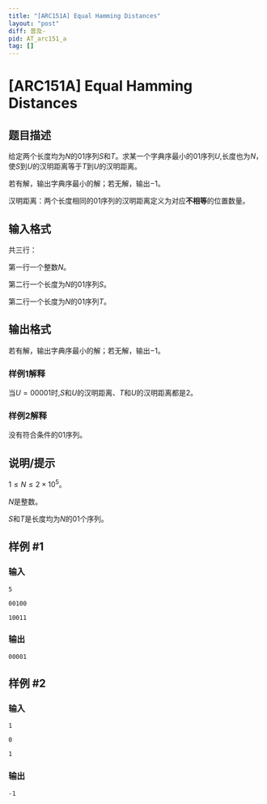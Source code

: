 ```yaml
---
title: "[ARC151A] Equal Hamming Distances"
layout: "post"
diff: 普及-
pid: AT_arc151_a
tag: []
---
```


# [ARC151A] Equal Hamming Distances

## 题目描述

给定两个长度均为$N$的$01$序列$S$和$T$。求某一个字典序最小的$01$序列$U$,长度也为$N$，使$S$到$U$的汉明距离等于$T$到$U$的汉明距离。

若有解，输出字典序最小的解；若无解，输出$-1$。

汉明距离：两个长度相同的$01$序列的汉明距离定义为对应**不相等**的位置数量。

## 输入格式

共三行：

第一行一个整数$N$。

第二行一个长度为$N$的$01$序列$S$。

第二行一个长度为$N$的$01$序列$T$。

## 输出格式

若有解，输出字典序最小的解；若无解，输出$-1$。

### 样例1解释
当$U=00001$时,$S$和$U$的汉明距离、$T$和$U$的汉明距离都是$2$。

### 样例2解释
没有符合条件的$01$序列。

## 说明/提示

$1≤N≤2×10^5$。

$N$是整数。

$S$和$T$是长度均为$N$的$01$个序列。

## 样例 #1

### 输入

```
5
00100
10011
```

### 输出

```
00001
```

## 样例 #2

### 输入

```
1
0
1
```

### 输出

```
-1
```

